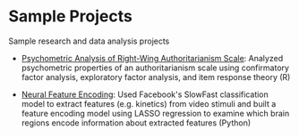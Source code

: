 # Sample Projects
Sample research and data analysis projects

- [Psychometric Analysis of Right-Wing Authoritarianism Scale](https://github.com/asmendezleal/sample_projects/blob/master/Psychometric_Analysis_of_Right-Wing_Authoritarianism_Scale.ipynb "Psychometric Analysis of Right-Wing Authoritarianism Scale"): Analyzed psychometric properties of an authoritarianism scale using confirmatory factor analysis, exploratory factor analysis, and item response theory (R)

- [Neural Feature Encoding]("https://github.com/neurohackademy/feature-encoding"): Used Facebook's SlowFast classification model to extract features (e.g. kinetics) from video stimuli and built a feature encoding model using LASSO regression to examine which brain regions encode information about extracted features (Python)


